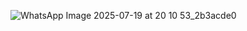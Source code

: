 ![WhatsApp Image 2025-07-19 at 20 10 53_2b3acde0](https://github.com/user-attachments/assets/88c2cfc0-e223-46d4-b1a4-730f15d159d1)
